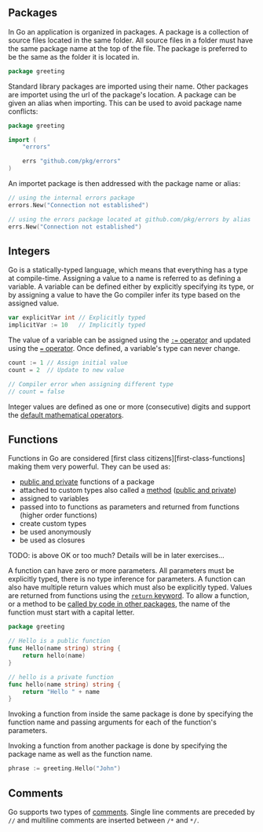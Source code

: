 ## Packages

In Go an application is organized in packages. A package is a collection of source files located in the same folder. All source files in a folder must have the same package name at the top of the file. The package is preferred to be the same as the folder it is located in.

```go
package greeting
```

Standard library packages are imported using their name. Other packages are importet using the url of the package's location. A package can be given an alias when importing. This can be used to avoid package name conflicts:

```go
package greeting

import (
	"errors"

	errs "github.com/pkg/errors"
)
```

An importet package is then addressed with the package name or alias:

```go
// using the internal errors package
errors.New("Connection not established")

// using the errors package located at github.com/pkg/errors by alias
errs.New("Connection not established")
```

## Integers

Go is a statically-typed language, which means that everything has a type at compile-time. Assigning a value to a name is referred to as defining a variable. A variable can be defined either by explicitly specifying its type, or by assigning a value to have the Go compiler infer its type based on the assigned value.

```go
var explicitVar int // Explicitly typed
implicitVar := 10   // Implicitly typed
```

The value of a variable can be assigned using the [`:=` operator][assignment] and updated using the [`=` operator][assignment]. Once defined, a variable's type can never change.

```go
count := 1 // Assign initial value
count = 2  // Update to new value

// Compiler error when assigning different type
// count = false
```

Integer values are defined as one or more (consecutive) digits and support the [default mathematical operators][operators].

## Functions

Functions in Go are considered [first class citizens][first-class-functions] making them very powerful. They can be used as:
- [public and private][public-vs-private] functions of a package
- attached to custom types also called a [method][methods] ([public and private][public-vs-private])
- assigned to variables
- passed into to functions as parameters and returned from functions (higher order functions)
- create custom types
- be used anonymously
- be used as closures

TODO: is above OK or too much? Details will be in later exercises...

A function can have zero or more parameters. All parameters must be explicitly typed, there is no type inference for parameters. A function can also have multiple return values which must also be explicitly typed. Values are returned from functions using the [`return` keyword][return]. To allow a function, or a method to be [called by code in other packages][public-vs-private], the name of the function must start with a capital letter.

```go
package greeting

// Hello is a public function
func Hello(name string) string {
    return hello(name)
}

// hello is a private function
func hello(name string) string {
    return "Hello " + name
}
```

Invoking a function from inside the same package is done by specifying the function name and passing arguments for each of the function's parameters.

Invoking a function from another package is done by specifying the package name as well as the function name.

```go
phrase := greeting.Hello("John")
```

## Comments

Go supports two types of [comments][comments]. Single line comments are preceded by `//` and multiline comments are inserted between `/*` and `*/`.

[assignment]: https://golang.org/ref/spec#Assignments
[first-class-functinos]: https://golangbot.com/first-class-functions
[methods]: https://golang.org/ref/spec#Method_declarations
[return]: https://golang.org/ref/spec#Return_statements
[operators]: https://golang.org/ref/spec#Operators
[comments]: https://golang.org/ref/spec#Comments
[public-vs-private]: https://golang.org/ref/spec#Exported_identifiers
